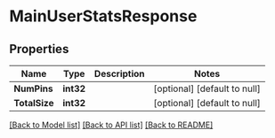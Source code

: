 # MainUserStatsResponse

## Properties
Name | Type | Description | Notes
------------ | ------------- | ------------- | -------------
**NumPins** | **int32** |  | [optional] [default to null]
**TotalSize** | **int32** |  | [optional] [default to null]

[[Back to Model list]](../README.md#documentation-for-models) [[Back to API list]](../README.md#documentation-for-api-endpoints) [[Back to README]](../README.md)

